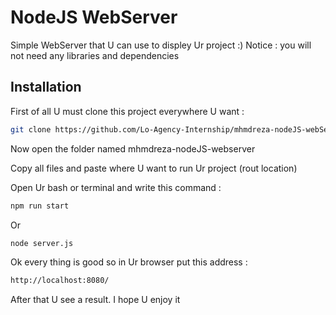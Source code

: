 # NodeJS WebServer

Simple WebServer that U can use to displey Ur project :)
Notice : you will not need any libraries and dependencies 

## Installation

First of all U must clone this project everywhere U want :

```bash
git clone https://github.com/Lo-Agency-Internship/mhmdreza-nodeJS-webServer.git
```
Now open the folder named mhmdreza-nodeJS-webserver

Copy all files and paste where U want to run Ur project (rout location)

Open Ur bash or terminal and write this command : 

```bash
npm run start
```

Or 

```bash
node server.js
```

Ok every thing is good so in Ur browser put this address :

```bash
http://localhost:8080/
```
After that U see a result. I hope U enjoy it
